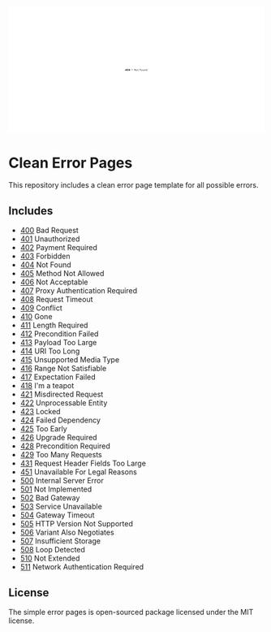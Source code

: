 ![404_not_found_preview](./preview/404_not_found.png)

# Clean Error Pages
This repository includes a clean error page template for all possible errors.

## Includes
- [400]() Bad Request
- [401]() Unauthorized 
- [402]() Payment Required 
- [403]() Forbidden 
- [404]() Not Found 
- [405]() Method Not Allowed 
- [406]() Not Acceptable 
- [407]() Proxy Authentication Required 
- [408]() Request Timeout 
- [409]() Conflict 
- [410]() Gone
- [411]() Length Required 
- [412]() Precondition Failed 
- [413]() Payload Too Large 
- [414]() URI Too Long 
- [415]() Unsupported Media Type 
- [416]() Range Not Satisfiable 
- [417]() Expectation Failed 
- [418]() I\'m a teapot 
- [421]() Misdirected Request 
- [422]() Unprocessable Entity 
- [423]() Locked 
- [424]() Failed Dependency 
- [425]() Too Early 
- [426]() Upgrade Required 
- [428]() Precondition Required 
- [429]() Too Many Requests 
- [431]() Request Header Fields Too Large 
- [451]() Unavailable For Legal Reasons 
- [500]() Internal Server Error 
- [501]() Not Implemented 
- [502]() Bad Gateway
- [503]() Service Unavailable 
- [504]() Gateway Timeout
- [505]() HTTP Version Not Supported 
- [506]() Variant Also Negotiates 
- [507]() Insufficient Storage 
- [508]() Loop Detected 
- [510]() Not Extended 
- [511]() Network Authentication Required

## License
The simple error pages is open-sourced package licensed under the MIT license.
